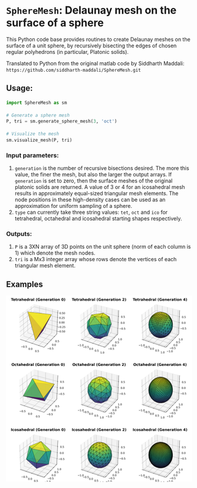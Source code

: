 # `SphereMesh`: Delaunay mesh on the surface of a sphere

This Python code base provides routines to create Delaunay meshes on the surface of a unit sphere, by recursively bisecting the edges of chosen regular polyhedrons (in particular, Platonic solids). 

Translated to Python from the original matlab code by Siddharth Maddali: `https://github.com/siddharth-maddali/SphereMesh.git`

## Usage: 
```python
import SphereMesh as sm

# Generate a sphere mesh
P, tri = sm.generate_sphere_mesh(3, 'oct')

# Visualize the mesh
sm.visualize_mesh(P, tri)
```
### Input parameters:
1. `generation` is the number of recursive bisections desired. The more this value, the finer the mesh, but also the larger the output arrays. If `generation` is set to zero, then the surface meshes of the original platonic solids are returned. A value of 3 or 4 for an icosahedral mesh results in approximately equal-sized triangular mesh elements. The node positions in these high-density cases can be used as an approximation for uniform sampling of a sphere.
1. `type` can currently take three string values: `tet`, `oct` and `ico` for tetrahedral, octahedral and icosahedral starting shapes respectively. 

### Outputs:
1. `P` is a 3XN array of 3D points on the unit sphere (norm of each column is 1) which denote the mesh nodes. 
1. `tri` is a Mx3 integer array whose rows denote the vertices of each triangular mesh element. 

## Examples
![Created using matplotlib](python_meshes.png  "Mesh examples using `sm.generate_sphere_mesh()`")
